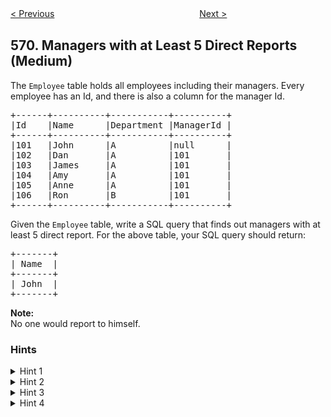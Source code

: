 <!--|This file generated by command(leetcode description); DO NOT EDIT.    |-->
<!--+----------------------------------------------------------------------+-->
<!--|@author    Openset <openset.wang@gmail.com>                           |-->
<!--|@link      https://github.com/openset                                 |-->
<!--|@home      https://github.com/openset/leetcode                        |-->
<!--+----------------------------------------------------------------------+-->

[< Previous](https://github.com/openset/leetcode/tree/master/problems/median-employee-salary "Median Employee Salary")
　　　　　　　　　　　　　　　　
[Next >](https://github.com/openset/leetcode/tree/master/problems/find-median-given-frequency-of-numbers "Find Median Given Frequency of Numbers")

## 570. Managers with at Least 5 Direct Reports (Medium)

<p>The <code>Employee</code> table holds all employees including their managers. Every employee has an Id, and there is also a column for the manager Id.</p>

<pre>
+------+----------+-----------+----------+
|Id    |Name 	  |Department |ManagerId |
+------+----------+-----------+----------+
|101   |John 	  |A 	      |null      |
|102   |Dan 	  |A 	      |101       |
|103   |James 	  |A 	      |101       |
|104   |Amy 	  |A 	      |101       |
|105   |Anne 	  |A 	      |101       |
|106   |Ron 	  |B 	      |101       |
+------+----------+-----------+----------+
</pre>

<p>Given the <code>Employee</code> table, write a SQL query that finds out managers with at least 5 direct report. For the above table, your SQL query should return:</p>

<pre>
+-------+
| Name  |
+-------+
| John  |
+-------+
</pre>

<p><b>Note:</b><br />
No one would report to himself.</p>

### Hints
<details>
<summary>Hint 1</summary>
Try to get all the mangerIDs that have count bigger than 5
</details>

<details>
<summary>Hint 2</summary>
Use the last hint's result as a table and do join with origin table at id equals to managerId
</details>

<details>
<summary>Hint 3</summary>
This is a very good example to show the performance of SQL code. Try to work out other solutions and you may be surprised by running time difference.
</details>

<details>
<summary>Hint 4</summary>
If your solution uses 'IN' function and runs more than 5 seconds, try to optimize it by using 'JOIN' instead.
</details>
